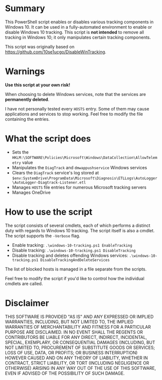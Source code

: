 # Summary

This PowerShell script enables or disables various tracking components in Windows 10. It can be used in a fully-automated environment to enable or disable Windows 10 tracking. This script is **not intended** to remove all tracking in Windows 10; it only manipulates certain tracking components.

This script was originally based on https://github.com/10se1ucgo/DisableWinTracking.

# Warnings

**Use this script at your own risk!**

When choosing to delete Windows services, note that the services are **permanently deleted**.

I have not personally tested every `HOSTS` entry. Some of them may cause applications and services to stop working. Feel free to modify the file containing the entries.

# What the script does

* Sets the `HKLM:\SOFTWARE\Policies\Microsoft\Windows\DataCollection\AllowTelemetry` value
* Manipulates the `DiagTrack` and `dmwappushservice` Windows services
* Clears the `DiagTrack` service's log stored at `$env:SystemDrive\ProgramData\Microsoft\Diagnosis\ETLLogs\AutoLogger\AutoLogger-Diagtrack-Listener.etl`
* Manages `HOSTS` file entries for numerous Microsoft tracking servers
* Manages OneDrive

# How to use the script

The script consists of several cmdlets, each of which performs a distinct duty with regards to Windows 10 tracking. The script itself is also a cmdlet. The script supports the `-Verbose` flag.

* Enable tracking: `.\windows-10-tracking.ps1 EnableTracking`
* Disable tracking: `.\windows-10-tracking.ps1 DisableTracking`
* Disable tracking and deletes offending Windows services: `.\windows-10-tracking.ps1 DisableTrackingAndDeleteServices`

The list of blocked hosts is managed in a file separate from the scripts.

Feel free to modify the script if you'd like to control how the individual cmdlets are called.

# Disclaimer

THIS SOFTWARE IS PROVIDED "AS IS" AND ANY EXPRESSED OR IMPLIED WARRANTIES, INCLUDING, BUT NOT LIMITED TO, THE IMPLIED WARRANTIES OF MERCHANTABILITY AND FITNESS FOR A PARTICULAR PURPOSE ARE DISCLAIMED. IN NO EVENT SHALL THE REGENTS OR CONTRIBUTORS BE LIABLE FOR ANY DIRECT, INDIRECT, INCIDENTAL, SPECIAL, EXEMPLARY, OR CONSEQUENTIAL DAMAGES (INCLUDING, BUT NOT LIMITED TO, PROCUREMENT OF SUBSTITUTE GOODS OR SERVICES; LOSS OF USE, DATA, OR PROFITS; OR BUSINESS INTERRUPTION) HOWEVER CAUSED AND ON ANY THEORY OF LIABILITY, WHETHER IN CONTRACT, STRICT LIABILITY, OR TORT (INCLUDING NEGLIGENCE OR OTHERWISE) ARISING IN ANY WAY OUT OF THE USE OF THIS SOFTWARE, EVEN IF ADVISED OF THE POSSIBILITY OF SUCH DAMAGE.